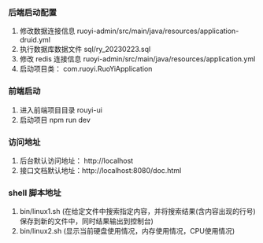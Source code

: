 ### 后端启动配置
1. 修改数据连接信息 ruoyi-admin/src/main/java/resources/application-druid.yml
2. 执行数据库数据文件 sql/ry_20230223.sql
3. 修改 redis 连接信息 ruoyi-admin/src/main/java/resources/application.yml
4. 启动项目类： com.ruoyi.RuoYiApplication

### 前端启动
1. 进入前端项目目录 rouyi-ui
2. 启动项目 npm run dev

### 访问地址
1. 后台默认访问地址： http://localhost
2. 接口文档默认地址：http://localhost:8080/doc.html

### shell 脚本地址
1. bin/linux1.sh (在给定文件中搜索指定内容，并将搜索结果(含内容出现的行号)保存到新的文件中，同时结果输出到控制台)
2. bin/linux2.sh (显示当前硬盘使用情况，内存使用情况，CPU使用情况)
